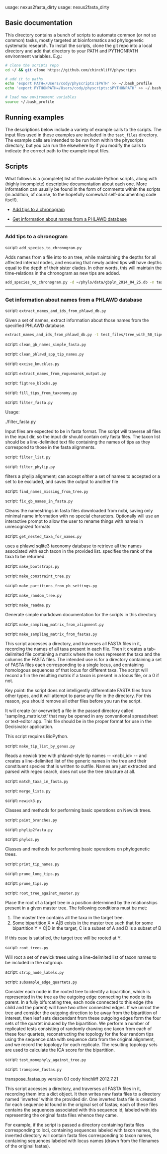usage: nexus2fasta_dirty <nexusfile> <fastaoutputfilename>
usage: nexus2fasta_dirty <nexusfile> <fastaoutputfilename>
## Basic documentation
    
This directory contains a bunch of scripts to automate common (or not so common) tasks, mostly targeted at bioinformatics and phylogenetic systematic research. To install the scripts, clone the git repo into a local directory and add that directory to your PATH and PYTHONPATH environment variables. E.g.:

```bash
# clone the scripts repo
cd ~/ && git clone https://github.com/chinchliff/physcripts

# add it to paths
echo 'export PATH=/Users/cody/physcripts:$PATH' >> ~/.bash_profile
echo 'export PYTHONPATH=/Users/cody/physcripts:$PYTHONPATH' >> ~/.bash_profile

# load new environment variables
source ~/.bash_profile
```

## Running examples

The descriptions below include a variety of example calls to the scripts. The input files used in these examples are included in the `test_files` directory. The example calls are intended to be run from within the physcripts directory, but you can run the elsewhere by if you modify the calls to indicate the correct path to the example input files.

## Scripts

What follows is a (complete) list of the available Python scripts, along with (highly incomplete) descriptive documentation about each one. More information can usually be found in the form of comments within the scripts (in addition, of course, to the hopefully somewhat self-documenting code itself).


* [Add tips to a chronogram](#add-tips-to-a-chronogram)

* [Get information about names from a PHLAWD database](#get-information-about-names-from-a-phlawd-database)


---

### Add tips to a chronogram

script: `add_species_to_chronogram.py`

Adds names from a file into to an tree, while maintaining the depths for all affected internal nodes, and ensuring that newly added tips will have depths equal to the depth of their sister clades. In other words, this will maintain the time-relations in the chronogram as new tips are added.
```bash
add_species_to_chronogram.py -d ~/phylo/data/gbpln_2014_04_25.db -n test_files/names_and_synonyms.txt 
```


---

### Get information about names from a PHLAWD database

script: `extract_names_and_ids_from_phlawd_db.py`

Given a set of names, extract information about those names from the specified PHLAWD database.
```bash
extract_names_and_ids_from_phlawd_db.py -t test_files/tree_with_50_tips.tre -n test_files/names_50.txt -s -b 0.1 
```


script: `clean_gb_names_simple_fasta.py`


script: `clean_phlawd_spp_tip_names.py`


script: `excise_knuckles.py`


script: `extract_names_from_roguenarok_output.py`


script: `figtree_blocks.py`


script: `fill_tips_from_taxonomy.py`


script: `filter_fasta.py`

Usage:

./filter_fasta.py <path to input dir> <path to accepted taxon list>

Input files are expected to be in fasta format. The script will traverse all files
in the input dir, so the input dir should contain only fasta files. The taxon list
should be a line-delimited text file containing the names of tips as they
correspond to those in the fasta alignments.


script: `filter_list.py`


script: `filter_phylip.py`

filters a phylip alignment; can accept *either* a set of names to accepted or a set to be excluded, and saves the output to another file


script: `find_names_missing_from_tree.py`


script: `fix_gb_names_in_fasta.py`

Cleans the namestrings in fasta files downloaded from ncbi, saving only minimal name information with no special characters. Optionally will use an interactive prompt to allow the user to rename things with names in unrecognized formats


script: `get_nested_taxa_for_names.py`

uses a phlawd sqlite3 taxonomy database to retrieve all the names associated with each taxon 
in the provided list. <targetrank> specifies the rank of the taxa to be returned.


script: `make_bootstraps.py`


script: `make_constraint_tree.py`


script: `make_partitions_from_pb_settings.py`


script: `make_random_tree.py`


script: `make_readme.py`

Generate simple markdown documentation for the scripts in this directory


script: `make_sampling_matrix_from_alignment.py`


script: `make_sampling_matrix_from_fastas.py`

This script accesses a directory, and traverses all FASTA files in it, recording the names of all taxa present
in each file. Then it creates a tab-delimited file containing a matrix where the rows represent the taxa and the
columns the FASTA files. The intended use is for a directory containing a set of FASTA files each corresponding
to a single locus, and containing homologous sequences of that locus for different taxa. The script will record
a 1 in the resulting matrix if a taxon is present in a locus file, or a 0 if not.

Key point: the script does not intelligently differentiate FASTA files from other types, and it will attempt
to parse any file in the directory. For this reason, you should remove all other files before you run the script.

It will create (or overwrite!) a file in the passed directory called 'sampling_matrix.txt' that may be opened
in any conventional spreadsheet or text-editor app. This file should be in the proper format for use in the
Decisivator application.

This script requires BioPython.


script: `make_tip_list_by_genus.py`

Reads a newick tree with phlawd-style tip names -- <ncbi_id>_<genus>_<spepithet> -- and creates a line-delimited list of the generic names in the tree and their constituent species that is written to outfile. Names are just extracted and parsed with regex search, does not use the tree structure at all.


script: `match_taxa_in_fasta.py`


script: `merge_lists.py`


script: `newick3.py`

Classes and methods for performing basic operations on Newick trees.


script: `paint_branches.py`


script: `phylip2fasta.py`


script: `phylo3.py`

Classes and methods for performing basic operations on phylogenetic trees.


script: `print_tip_names.py`


script: `prune_long_tips.py`


script: `prune_tips.py`


script: `root_tree_against_master.py`

Place the root of a target tree in a position determined by the relationships present in a given master tree. The following conditions must be met:

1. The master tree contains all the taxa in the target tree.
2. Some bipartition X = A|B exists in the master tree such that for some bipartition Y = C|D in the target, C is a subset of A and D is a subset of B

If this case is satisfied, the target tree will be rooted at Y.


script: `root_trees.py`

Will root a set of newick trees using a line-delimited list of taxon names to be included in the outgroup.


script: `strip_node_labels.py`


script: `subsample_edge_quartets.py`

Consider each node in the rooted tree to identify a bipartition, which is represented in
the tree as the outgoing edge connecting the node to its parent. In a fully bifurcating tree,
each node connected to this edge (the child and the parent) will have two other connected edges.
If we unroot the tree and consider the outgoing direction to be away from the bipartition of
interest, then leaf sets descendant from these outgoing edges form the four sets of the quartet
induced by the bipartition. We perform a number of replicated tests consisting of randomly drawing
one taxon from each of these four quartets, reconstructing the topology for the four random tips
using the sequence data with sequence data from the original alignment, and we record the topology
for each replicate. The resulting topology sets are used to calculate the ICA score for the 
bipartition.


script: `test_monophyly_against_tree.py`


script: `transpose_fastas.py`

transpose_fastas.py
version 0.1
cody hinchliff
2012.7.21

This script accesses a directory, and traverses all FASTA files in it, recording them into a dict object. It then
writes new fasta files to a directory named 'inverted' within the provided dir. One inverted fasta file is created
for each sequence id found in the original set of fastas; each of these files contains the sequences associated
with this sequence id, labeled with ids representing the original fasta files whence they came.
	
For example, if the script is passed a directory containing fasta files corresponding to loci, containing sequences
labeled with taxon names, the inverted directory will contain fasta files corresponding to taxon names, containing
sequences labeled with locus names (drawn from the filenames of the original fastas).

